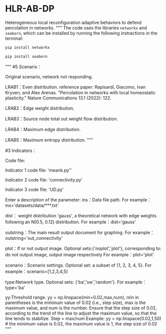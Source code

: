 # HLR-AB-DP
Heterogeneous local reconfiguration adaptive behaviors to defend percolation in networks.
"""
The code uses the libraries `networkx` and `seaborn`, which can be installed by running the following instractions in the terminal:
``` bash
pip install networkx
```
``` bash
pip install seaborn
```
"""
#5 Scenario：

Original scenario, network not responding.

LRAB1：Even distribution. reference paper: Rapisardi, Giacomo, Ivan Kryven, and Alex Arenas. "Percolation in networks with local homeostatic plasticity." Nature Communications 13.1 (2022): 122.

LRAB2：Edge weight distribution. 

LRAB3：Source node total out weight flow distribution. 

LRAB4：Maximum edge distribution.

LRAB5：Maximum entropy distribution. 
"""


#3 Indicators：

Code file:

  Indicator 1 code file: 'meank.py''

  Indicator 2 code file: 'connectivity.py'

  Indicator 3 code file: 'UD.py'

Enter a description of the parameter:
  ins：Data file path.
        For example：ins='datasets/data/***.txt'
        
  dist： weight distribution 'gauss', a theoretical network with edge weights following an N(0.5, 0.12) distribution.
        For example：dist='gauss'
        
  outstring：The main result output document for graphing.
        For example：outstring='out_connectivity'
        
  plot：If or not output image. Optional sets:{'noplot','plot'}, corresponding to: do not output image, output image respectively
       For example：plot='plot'
       
  scenario：Scenario settings. Optional set: a subset of {1, 2, 3, 4, 5}.
        For example：scenario=[1,2,3,4,5]
        
  type:Network type. Optional sets: {'ba','sw','random'}.
        For example：type='ba'
        
  yy:Threshold range. yy = np.linspace(min=0.02,max,num), min in parentheses is the minimum value of 0.02 (i.e., step size), max is the maximum value, and num is the number. Ensure that the step size of 0.02, according to the trend of the line to adjust the maximum value, so that the line tends to stabilize. Step = max/num 
        Example: yy = np.linspace(0.02,1,50) # the minimum value is 0.02, the maximum value is 1, the step size of 0.02
"""
